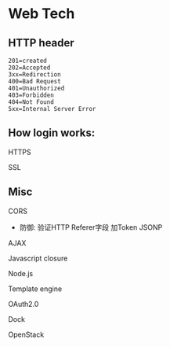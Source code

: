 # Web Tech

## HTTP header

```text
201=created 
202=Accepted 
3xx=Redirection 
400=Bad Request 
401=Unauthorized 
403=Forbidden 
404=Not Found 
5xx=Internal Server Error
```

## How login works:

HTTPS

SSL

## Misc

CORS

* 防御: 验证HTTP Referer字段 加Token JSONP 

AJAX 

Javascript closure 

Node.js 

Template engine 

OAuth2.0 

Dock 

OpenStack

